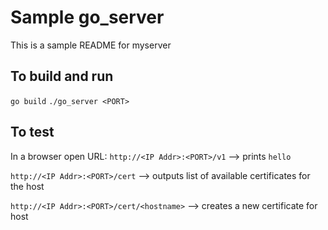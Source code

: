 # Sample go_server
This is a sample README for myserver

## To build and run 
`go build` 
`./go_server <PORT>`

## To test
In a browser open URL:
 `http://<IP Addr>:<PORT>/v1` --> prints `hello`

 `http://<IP Addr>:<PORT>/cert` --> outputs list of available certificates for the host

 `http://<IP Addr>:<PORT>/cert/<hostname>` --> creates a new certificate for host
